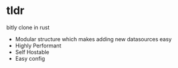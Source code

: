 # tldr
bitly clone in rust

- Modular structure which makes adding new datasources easy
- Highly Performant
- Self Hostable
- Easy config
